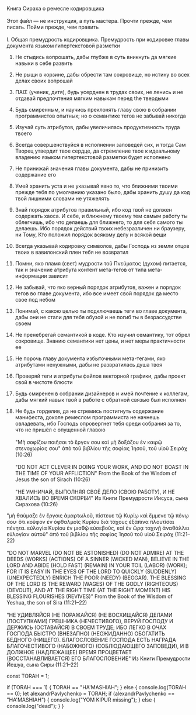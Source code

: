 Книга Сираха о ремесле кодировщика
<br><br>
Этот файл — не инструкция, а путь мастера.
Прочти прежде, чем писать.
Пойми прежде, чем править
<br><br>
I. Общая премудрость кодировщика. Премудрость при кодировке главы документа языком гипертекстовой разметки

1. Не стыдись вопрошать, дабы глубже в суть вникнуть да мягкие навыки в себе развить

2. Не рыщи в корзине, дабы обрести там сокровище, но истину во всех делах своих вопрошай

3. ΠΑΙΣ (ученик, дитя), будь усерднен в трудах своих, не ленись и не отдавай предпочтения мягким навыкам перед the твердыми

4. Будь смиренным, и научись преклонять главу свою в собрании программистов опытных; но о семантике тегов не забывай никогда

5. Изучай суть атрибутов, дабы увеличилась продуктивность труда твоего

6. Всегда совершенствуйся в исполнении заповедей сих, и тогда Сам Творец утвердит твое сердце, да стремление твое к идеальному владению языком гипертекстовой разметки будет исполнено

7. Не принижай значения главы документа, дабы не принизить содержание его

8. Умей хранить уста и не указывай явно то, что ближними твоими прежде тебя по умолчанию указано было, дабы хранить душу да код твой лишними словами не утяжелять

9. Знай порядок атрибутов правильный, ибо код твой не должен содержать хаоса. И себе, и ближнему твоему тем самым работу ты облегчишь, ибо что делаешь для ближнего, то для себя самого ты делаешь. Ибо порядок действий твоих небезразличен ни браузеру, ни Тому, Кто положил порядок всякому делу и всякой вещи

10. Всегда указывай кодировку символов, дабы Господь из земли отцов твоих в вавилонский плен тебя не возвратил

11. Помни, яко пламя (свет) мудрости τοῦ Πνεύματος (духом) питается, так и значение атрибута контент мета-тегов от типа мета-информации зависит

12. Не забывай, что яко верный порядок атрибутов, важен и порядок тегов во главе документа, ибо все имеет свой порядок да место свое под небом

13. Понимай, с какою целью ты подключаешь теги во главе документа, дабы они не стали для тебя обузой и не погиб ты в безрассудстве своем

14. Не пренебрегай семантикой в коде. Кто изучил семантику, тот обрел сокровище. Знанию семантики нет цены, и нет меры практичности ее

15. Не порочь главу документа избыточными мета-тегами, яко атрибутами ненужными, дабы не развратилась душа твоя

16. Проверяй теги и атрибуты файлов векторной графики, дабы проект свой в чистоте блюсти

17. Будь смиренен в собрании дизайнеров и имей почтение к коллегам, дабы мягкий навык твой в работе с обратной связью был исполнен

18. Не будь горделив, да не стремись постигнуть содержание манифеста, доколе ремеслом программиста не начнешь овладевать, ибо Господь опровергнет тебя среди собрания за то, что не пришёл с опущенной главою
<br><br>
"Μὴ σοφίζου ποιῆσαι τὸ ἔργον σου
καὶ μὴ δοξάζου ἐν καιρῷ στενοχωρίας σου"
ἀπὸ τοῦ βιβλίου τῆς σοφίας Ἰησοῦ, τοῦ υἱοῦ Σειράχ (10:26)
<br><br>
"DO NOT ACT CLEVER IN DOING YOUR WORK,
AND DO NOT BOAST IN THE TIME OF YOUR AFFLICTION"
From the Book of the Wisdom of Jesus the son of Sirach (10:26)
<br><br>
"НЕ УМНИЧАЙ, ВЫПОЛНЯЯ СВОЁ ДЕЛО (СВОЮ РАБОТУ),
И НЕ ХВАЛИСЬ ВО ВРЕМЯ СКОРБИ"
Из Книги Премудрости Иисуса, сына Сирахова (10:26)



"μὴ θαύμαζε ἐν ἔργοις ἁμαρτωλοῦ,
πίστευε τῷ Κυρίῳ καὶ ἔμμενε τῷ πόνῳ σου·
ὅτι κοῦφον ἐν ὀφθαλμοῖς Κυρίου
διὰ τάχους ἐξάπινα πλουτίσαι πένητα.
εὐλογία Κυρίου ἐν μισθῷ εὐσεβοῦς,
καὶ ἐν ὥρᾳ ταχινῇ ἀναθάλλει εὐλογίαν αὐτοῦ"
ἀπὸ τοῦ βιβλίου τῆς σοφίας Ἰησοῦ τοῦ υἱοῦ Σειράχ (11:21–22)
<br><br>
"DO NOT MARVEL (DO NOT BE ASTONISHED) (DO NOT ADMIRE) AT THE DEEDS (WORKS) (ACTIONS) OF A SINNER (WICKED MAN),
BELIEVE IN THE LORD AND ABIDE (HOLD FAST) (REMAIN) IN YOUR TOIL (LABOR) (WORK);
FOR IT IS EASY IN THE EYES OF THE LORD TO QUICKLY (SUDDENLY) (UNEXPECTEDLY) ENRICH THE POOR (NEEDY) (BEGGAR).
THE BLESSING OF THE LORD IS THE REWARD (WAGES) OF THE GODLY (RIGHTEOUS) (DEVOUT),
AND AT THE RIGHT TIME (AT THE RIGHT MOMENT) HIS BLESSING FLOURISHES (REVIVES)"
From the Book of the Wisdom of Yeshua, the son of Sira (11:21–22)
<br><br>
"НЕ УДИВЛЯЙСЯ (НЕ ПОРАЖАЙСЯ) (НЕ ВОСХИЩАЙСЯ) ДЕЛАМИ (ПОСТУПКАМИ) ГРЕШНИКА (НЕЧЕСТИВОГО),
ВЕРУЙ ГОСПОДУ И ДЕРЖИСЬ (ОСТАВАЙСЯ) В СВОЕМ ТРУДЕ;
ИБО ЛЕГКО В ОЧАХ ГОСПОДА БЫСТРО (ВНЕЗАПНО) (НЕОЖИДАННО) ОБОГАТИТЬ БЕДНОГО (НИЩЕГО).
БЛАГОСЛОВЕНИЕ ГОСПОДА ЕСТЬ НАГРАДА БЛАГОЧЕСТИВОГО (НАБОЖНОГО) (СОБЛЮДАЮЩЕГО ЗАПОВЕДИ),
И В ДОЛЖНОЕ (НАДЛЕЖАЩЕЕ) ВРЕМЯ ПРОЦВЕТАЕТ (ВОССТАНАВЛИВАЕТСЯ) ЕГО БЛАГОСЛОВЕНИЕ"
Из Книги Премудрости Йешуа, сына Сиры (11:21–22)


const TORAH = 1;

if (TORAH === 1) {
TORAH == "HA'MASHIAH";
} else {
console.log(TORAH == 0);
let alexandrPavlychenko = TORAH;
if (alexandrPavlychenko == "HA'MASHIAH") {
console.log("YOM KIPUR missing");
} else {
console.log("dead");
}
}
